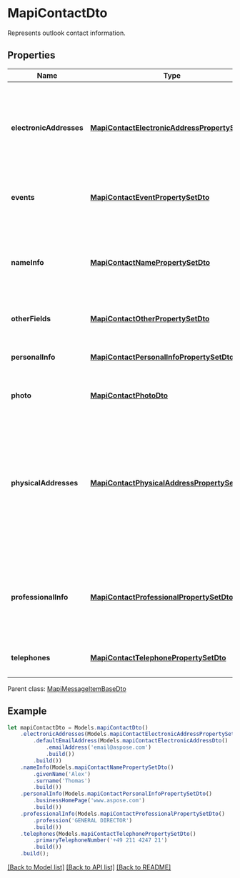 # MapiContactDto

Represents outlook contact information.             

## Properties
Name | Type | Description | Notes
---- | ---- | ----------- | -----
**electronicAddresses** | [**MapiContactElectronicAddressPropertySetDto**](MapiContactElectronicAddressPropertySetDto.md) | Specify properties for up to three different e-mail addresses and three different fax addresses.              | [optional] [default to undefined]
**events** | [**MapiContactEventPropertySetDto**](MapiContactEventPropertySetDto.md) | Specify events associated with a contact.              | [optional] [default to undefined]
**nameInfo** | [**MapiContactNamePropertySetDto**](MapiContactNamePropertySetDto.md) | The properties are used to specify the name of the person represented by the contact.              | [optional] [default to undefined]
**otherFields** | [**MapiContactOtherPropertySetDto**](MapiContactOtherPropertySetDto.md) | Specify other fields of contact.              | [optional] [default to undefined]
**personalInfo** | [**MapiContactPersonalInfoPropertySetDto**](MapiContactPersonalInfoPropertySetDto.md) | Specify other additional contact information.              | [optional] [default to undefined]
**photo** | [**MapiContactPhotoDto**](MapiContactPhotoDto.md) | Contact photo.              | [optional] [default to undefined]
**physicalAddresses** | [**MapiContactPhysicalAddressPropertySetDto**](MapiContactPhysicalAddressPropertySetDto.md) | Specify three physical addresses: Home Address, Work Address, and Other Address. One of the addresses can be marked as the Mailing Address.              | [optional] [default to undefined]
**professionalInfo** | [**MapiContactProfessionalPropertySetDto**](MapiContactProfessionalPropertySetDto.md) | Properties are used to store professional details for the person represented by the contact.              | [optional] [default to undefined]
**telephones** | [**MapiContactTelephonePropertySetDto**](MapiContactTelephonePropertySetDto.md) | Specify telephone numbers for the contact.              | [optional] [default to undefined]

 Parent class: [MapiMessageItemBaseDto](MapiMessageItemBaseDto.md)


## Example
```typescript
let mapiContactDto = Models.mapiContactDto()
    .electronicAddresses(Models.mapiContactElectronicAddressPropertySetDto()
        .defaultEmailAddress(Models.mapiContactElectronicAddressDto()
            .emailAddress('email@aspose.com')
            .build())
        .build())
    .nameInfo(Models.mapiContactNamePropertySetDto()
        .givenName('Alex')
        .surname('Thomas')
        .build())
    .personalInfo(Models.mapiContactPersonalInfoPropertySetDto()
        .businessHomePage('www.aspose.com')
        .build())
    .professionalInfo(Models.mapiContactProfessionalPropertySetDto()
        .profession('GENERAL DIRECTOR')
        .build())
    .telephones(Models.mapiContactTelephonePropertySetDto()
        .primaryTelephoneNumber('+49 211 4247 21')
        .build())
    .build();
```


[[Back to Model list]](README.md#documentation-for-models) [[Back to API list]](README.md#documentation-for-api-endpoints) [[Back to README]](README.md)
